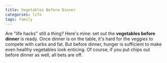```yaml
---
title: Vegetables Before Dinner
categories: life
tags: family
---
```


Are "life hacks" still a thing? Here's mine: set out the **vegetables before dinner** is ready. Once dinner is on the table, it's hard for the veggies to compete with carbs and fat. But before dinner, hunger is sufficient to make even healthy vegetables look enticing. Of course, if you put chips out before dinner as well, all bets are off.
